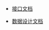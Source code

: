 <link href="css/style.css" type="text/css" rel="stylesheet">

- [接口文档](api/list.html)

- [数据设计文档](db/list.html)